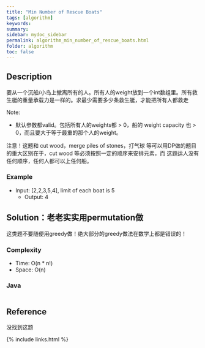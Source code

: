 ```yaml
---
title: "Min Number of Rescue Boats"
tags: [algorithm]
keywords:
summary:
sidebar: mydoc_sidebar
permalink: algorithm_min_number_of_rescue_boats.html
folder: algorithm
toc: false
---
```


## Description
要从一个沉船/小岛上撤离所有的人。所有人的weight放到一个int数组里。所有救生艇的重量承载力是一样的。求最少需要多少条救生艇，才能把所有人都救走

Note:
* 默认参数都valid。包括所有人的weights都 > 0，船的 weight capacity 也 > 0，而且要大于等于最重的那个人的weight。

注意！这题和 cut wood，merge piles of stones，打气球 等可以用DP做的题目的重大区别在于，cut wood 等必须按照一定的顺序来安排元素，而
这题运人没有任何顺序，任何人都可以上任何船。

### Example
* Input: [2,2,3,5,4], limit of each boat is 5
  * Output: 4

## Solution：老老实实用permutation做

这类题不要随便用greedy做！绝大部分的greedy做法在数学上都是错误的！

### Complexity
* Time: O(n * n!)
* Space: O(n)

### Java
```java

```

## Reference
没找到这题

{% include links.html %}
